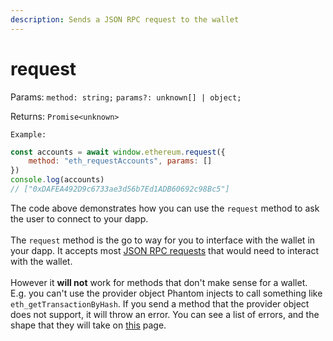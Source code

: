 ```yaml
---
description: Sends a JSON RPC request to the wallet
---
```


# request

Params: `method: string;` `params?: unknown[] | object;`

Returns: `Promise<unknown>`

`Example:`

```javascript
const accounts = await window.ethereum.request({ 
    method: "eth_requestAccounts", params: [] 
})
console.log(accounts)
// ["0xDAFEA492D9c6733ae3d56b7Ed1ADB60692c98Bc5"]
```

The code above demonstrates how you can use the `request` method to ask the user to connect to your dapp.\
\
The `request` method is the go to way for you to interface with the wallet in your dapp. It accepts most [JSON RPC requests](https://ethereum.org/en/developers/docs/apis/json-rpc/#json-rpc-methods) that would need to interact with the wallet. \
\
However it **will not** work for methods that don't make sense for a wallet. E.g. you can't use the provider object Phantom injects to call something like `eth_getTransactionByHash`. If you send a method that the provider object does not support, it will throw an error. You can see a list of errors, and the shape that they will take on [this](../errors.md) page.
